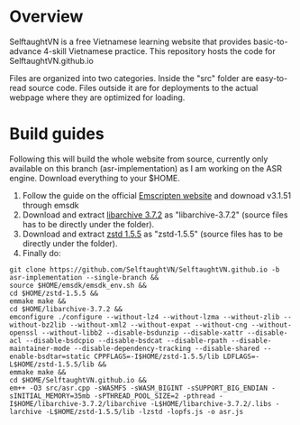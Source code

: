 # Overview
SelftaughtVN is a free Vietnamese learning website that provides basic-to-advance 4-skill Vietnamese practice. This repository hosts the code for SelftaughtVN.github.io

Files are organized into two categories. Inside the "src" folder are easy-to-read source code. Files outside it are for deployments to the actual webpage where they are optimized for loading.
# Build guides
Following this will build the whole website from source, currently only available on this branch (asr-implementation) as I am working on the ASR engine. Download everything to your $HOME.
1. Follow the guide on the official [Emscripten website](https://emscripten.org/docs/getting_started/downloads.html) and downoad v3.1.51 through emsdk
2. Download and extract [libarchive 3.7.2](https://github.com/libarchive/libarchive/releases/download/v3.7.2/libarchive-3.7.2.tar.gz) as "libarchive-3.7.2" (source files has to be directly under the folder).
3. Download and extract [zstd 1.5.5](https://github.com/facebook/zstd/releases/download/v1.5.5/zstd-1.5.5.tar.gz) as "zstd-1.5.5" (source files has to be directly under the folder).
4. Finally do:
```
git clone https://github.com/SelftaughtVN/SelftaughtVN.github.io -b asr-implementation --single-branch && 
source $HOME/emsdk/emsdk_env.sh &&
cd $HOME/zstd-1.5.5 &&
emmake make &&
cd $HOME/libarchive-3.7.2 &&
emconfigure ./configure --without-lz4 --without-lzma --without-zlib --without-bz2lib --without-xml2 --without-expat --without-cng --without-openssl --without-libb2 --disable-bsdunzip --disable-xattr --disable-acl --disable-bsdcpio --disable-bsdcat --disable-rpath --disable-maintainer-mode --disable-dependency-tracking --disable-shared --enable-bsdtar=static CPPFLAGS=-I$HOME/zstd-1.5.5/lib LDFLAGS=-L$HOME/zstd-1.5.5/lib &&
emmake make && 
cd $HOME/SelftaughtVN.github.io &&
em++ -O3 src/asr.cpp -sWASMFS -sWASM_BIGINT -sSUPPORT_BIG_ENDIAN -sINITIAL_MEMORY=35mb -sPTHREAD_POOL_SIZE=2 -pthread -I$HOME/libarchive-3.7.2/libarchive -L$HOME/libarchive-3.7.2/.libs -larchive -L$HOME/zstd-1.5.5/lib -lzstd -lopfs.js -o asr.js
```
